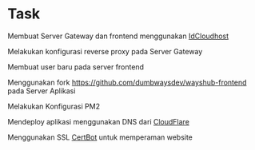 # Task


Membuat Server Gateway dan frontend menggunakan [IdCloudhost](https://console.idcloudhost.com/) 

Melakukan konfigurasi reverse proxy pada Server Gateway

Membuat user baru pada server frontend

Menggunakan fork https://github.com/dumbwaysdev/wayshub-frontend pada Server Aplikasi

Melakukan Konfigurasi PM2

Mendeploy aplikasi menggunakan DNS dari [CloudFlare](https://dash.cloudflare.com/)

Menggunakan SSL [CertBot](https://certbot.eff.org/) untuk memperaman website



